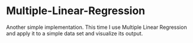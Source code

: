 # Multiple-Linear-Regression
Another simple implementation. This time I use Multiple Linear Regression and apply it to a simple data set and visualize its output.

